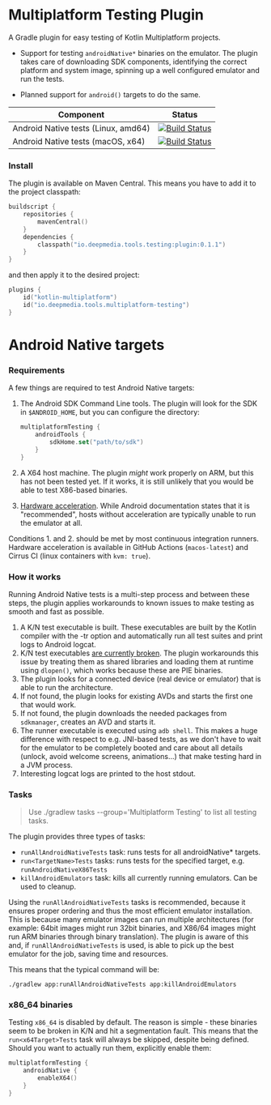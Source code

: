 # Multiplatform Testing Plugin

A Gradle plugin for easy testing of Kotlin Multiplatform projects.

- Support for testing `androidNative*` binaries on the emulator.
  The plugin takes care of downloading SDK components, identifying the correct platform
  and system image, spinning up a well configured emulator and run the tests.

- Planned support for `android()` targets to do the same.

|Component|Status|
|--------|-------|
|Android Native tests (Linux, amd64)|[![Build Status](https://api.cirrus-ci.com/github/deepmedia/multiplatform-testing.svg?task=Build%20%26%20Test%20%28linux%29&script=test)](https://cirrus-ci.com/github/deepmedia/multiplatform-testing)|
|Android Native tests (macOS, x64)|[![Build Status](https://github.com/deepmedia/multiplatform-testing/actions/workflows/test.yml/badge.svg)](https://github.com/deepmedia/multiplatform-testing/actions)|

### Install

The plugin is available on Maven Central. This means you have to add it to the project classpath:

```kotlin
buildscript {
    repositories {
        mavenCentral()
    }
    dependencies {
        classpath("io.deepmedia.tools.testing:plugin:0.1.1")
    }
}
```

and then apply it to the desired project:

```kotlin
plugins {
    id("kotlin-multiplatform")
    id("io.deepmedia.tools.multiplatform-testing")
}
```

# Android Native targets

### Requirements

A few things are required to test Android Native targets:

1. The Android SDK Command Line tools. The plugin will look for the SDK in `$ANDROID_HOME`, 
   but you can configure the directory:

   ```kotlin
   multiplatformTesting {
       androidTools {
           sdkHome.set("path/to/sdk")
       }
   }
   ```

2. A X64 host machine. The plugin *might* work properly on ARM, but this has not been tested yet. 
   If it works, it is still unlikely that you would be able to test X86-based binaries.

3. [Hardware acceleration](https://developer.android.com/studio/run/emulator-acceleration). While
   Android documentation states that it is "recommended", hosts without acceleration are typically
   unable to run the emulator at all.

Conditions 1. and 2. should be met by most continuous integration runners. Hardware acceleration is available
in GitHub Actions (`macos-latest`) and Cirrus CI (linux containers with `kvm: true`).

### How it works

Running Android Native tests is a multi-step process and between these steps, the plugin applies
workarounds to known issues to make testing as smooth and fast as possible.

1. A K/N test executable is built. These executables are built by the Kotlin compiler with the -tr
   option and automatically run all test suites and print logs to Android logcat.
2. K/N test executables [are currently broken](https://youtrack.jetbrains.com/issue/KT-49144).
   The plugin workarounds this issue by treating them as shared libraries and loading them at
   runtime using `dlopen()`, which works because these are PIE binaries.
3. The plugin looks for a connected device (real device or emulator) that is able to run the architecture.
4. If not found, the plugin looks for existing AVDs and starts the first one that would work.
5. If not found, the plugin downloads the needed packages from `sdkmanager`, creates an AVD and starts it.
6. The runner executable is executed using `adb shell`. This makes a huge difference with respect
   to e.g. JNI-based tests, as we don't have to wait for the emulator to be completely booted and care
   about all details (unlock, avoid welcome screens, animations...) that make testing hard in a JVM process.
7. Interesting logcat logs are printed to the host stdout.

### Tasks

> Use ./gradlew tasks --group='Multiplatform Testing' to list all testing tasks.

The plugin provides three types of tasks:

- `runAllAndroidNativeTests` task: runs tests for all androidNative* targets.
- `run<TargetName>Tests` tasks: runs tests for the specified target, e.g. `runAndroidNativeX86Tests`
- `killAndroidEmulators` task: kills all currently running emulators. Can be used to cleanup.

Using the `runAllAndroidNativeTests` tasks is recommended, because it ensures proper ordering and thus
the most efficient emulator installation. This is because many emulator images can run multiple architectures
(for example: 64bit images might run 32bit binaries, and X86/64 images might run ARM binaries through binary
translation). The plugin is aware of this and, if `runAllAndroidNativeTests` is used, is able to pick up the best
emulator for the job, saving time and resources.

This means that the typical command will be:

```
./gradlew app:runAllAndroidNativeTests app:killAndroidEmulators
```

### x86_64 binaries

Testing `x86_64` is disabled by default. The reason is simple - these binaries seem to be broken
in K/N and hit a segmentation fault. This means that the `run<x64Target>Tests` task will always
be skipped, despite being defined. Should you want to actually run them, explicitly enable them:

```kotlin
multiplatformTesting {
    androidNative {
        enableX64()
    }
}
```
